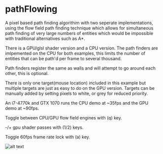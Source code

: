 # pathFlowing
A pixel based path finding algorithim with two seperate implementations, using the flow field path finding technique which allows for simultaneous path finding of very large numbers of entities which would be impossible with traditional alternatives such as A*.

There is a GPU/glsl shader version and a CPU version. The path finders are imlpemented on
the CPU for both examples, this limits the number of entities that can be path'd per frame to
several thousand.

Path finders register the same as walls and will attempt to go around each other, this is optional. 

There is only one target(mouse location) included in this example but multiple targets are just as easy to do on the GPU version. Targets can be manually added by setting pixels to white, or grey for reduced priority. 

An i7-4770k and GTX 1070 runs the CPU demo at ~35fps and the GPU demo at ~90fps. 

 Toggle between CPU/GPU flow field engines with (q) key.
 
 -/+ gpu shader passes with (1/2) keys.

  Toggle 60fps frame rate lock with (a) key.

![alt text](https://kek.gg/i/7SmDmT.png)
